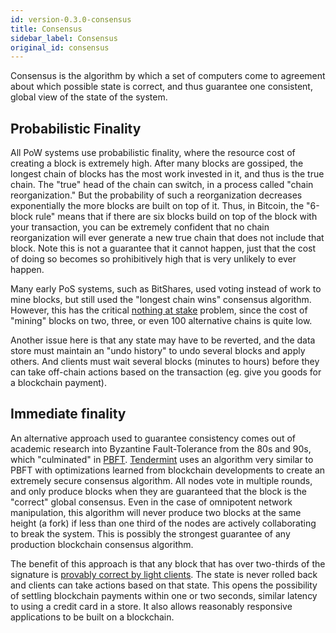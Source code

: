 ```yaml
---
id: version-0.3.0-consensus
title: Consensus
sidebar_label: Consensus
original_id: consensus
---
```


Consensus is the algorithm by which a set of computers come to agreement about which possible state is correct, and thus guarantee one consistent, global view of the state of the system.

## Probabilistic Finality

All PoW systems use probabilistic finality, where the resource cost of creating a block is extremely high. After many blocks are gossiped, the longest chain of blocks has the most work invested in it, and thus is the true chain. The "true" head of the chain can switch, in a process called "chain reorganization." But the probability of such a reorganization decreases exponentially the more blocks are built on top of it. Thus, in Bitcoin, the "6-block rule" means that if there are six blocks build on top of the block with your transaction, you can be extremely confident that no chain reorganization will ever generate a new true chain that does not include that block. Note this is not a guarantee that it cannot happen, just that the cost of doing so becomes so prohibitively high that is very unlikely to ever happen.

Many early PoS systems, such as BitShares, used voting instead of work to mine blocks, but still used the "longest chain wins" consensus algorithm. However, this has the critical [nothing at stake](https://github.com/ethereum/wiki/wiki/Problems#8-proof-of-stake) problem, since the cost of "mining" blocks on two, three, or even 100 alternative chains is quite low.

Another issue here is that any state may have to be reverted, and the data store must maintain an "undo history" to undo several blocks and apply others. And clients must wait several blocks (minutes to hours) before they can take off-chain actions based on the transaction (eg. give you goods for a blockchain payment).

## Immediate finality

An alternative approach used to guarantee consistency comes out of academic research into Byzantine Fault-Tolerance from the 80s and 90s, which "culminated" in [PBFT](http://pmg.csail.mit.edu/papers/osdi99.pdf). [Tendermint](https://tendermint.com/) uses an algorithm very similar to PBFT with optimizations learned from blockchain developments to create an extremely secure consensus algorithm. All nodes vote in multiple rounds, and only produce blocks when they are guaranteed that the block is the "correct" global consensus. Even in the case of omnipotent network manipulation, this algorithm will never produce two blocks at the same height (a fork) if less than one third of the nodes are actively collaborating to break the system. This is possibly the strongest guarantee of any production blockchain consensus algorithm.

The benefit of this approach is that any block that has over two-thirds of the signature is [provably correct by light clients](https://blog.cosmos.network/light-clients-in-tendermint-consensus-1237cfbda104). The state is never rolled back and clients can take actions based on that state. This opens the possibility of settling blockchain payments within one or two seconds, similar latency to using a credit card in a store. It also allows reasonably responsive applications to be built on a blockchain.
